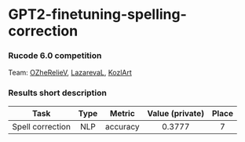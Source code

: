 # GPT2-finetuning-spelling-correction
### Rucode 6.0 competition 
Team: [OZheRelieV](https://github.com/OZheRelieV), [LazarevaL](https://github.com/LazarevaL), [KozlArt](https://github.com/KozlArt)
### Results short description
| Task                       |Type | Metric        | Value (private) | Place |
| -------------              |:---: |:-------------:|:-----:|:-----:|
| Spell correction | NLP  | accuracy      |  0.3777   | 7   |
